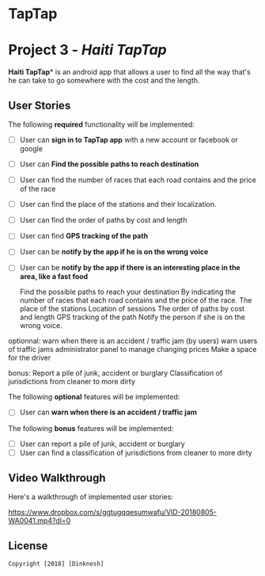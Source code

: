 # TapTap
# Project 3 - *Haiti TapTap*

**Haiti TapTap*** is an android app that allows a user to find all the way that's he can take to go somewhere with the cost and the length.


## User Stories

The following **required** functionality will be implemented:

* [ ]	User can **sign in to TapTap app** with a new account or facebook or google
* [ ]	User can **Find the possible paths to reach destination**
  * [ ] User can find the number of races that each road contains and the price of the race
  * [ ] User can find the place of the stations and their localization.
  * [ ] User can find the order of paths by cost and length
  * [ ] User can find **GPS tracking of the path**
* [ ] User can be  **notify by the app if he is on the wrong voice**
* [ ] User can be  **notify by the app if there is an interesting place in the area, like a fast food**
  
  Find the possible paths to reach your destination
By indicating the number of races that each road contains and the price of the race.
The place of the stations
Location of sessions
The order of paths by cost and length
GPS tracking of the path
Notify the person if she is on the wrong voice.


optionnal:
warn when there is an accident / traffic jam (by users)
warn users of traffic jams
administrator panel to manage changing prices
Make a space for the driver

bonus:
Report a pile of junk, accident or burglary
Classification of jurisdictions from cleaner to more dirty

The following **optional** features will be implemented:

* [ ] User can **warn when there is an accident / traffic jam**

The following **bonus** features will be implemented:

* [ ] User can report a pile of junk, accident or burglary
* [ ] User can find a classification of jurisdictions from cleaner to more dirty

## Video Walkthrough

Here's a walkthrough of implemented user stories:

https://www.dropbox.com/s/ggtugqqesumwafu/VID-20180805-WA0041.mp4?dl=0




## License

    Copyright [2018] [Dinknesh]

    
